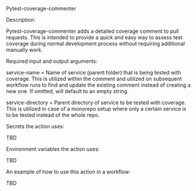 Pytest-coverage-commenter

Description:

Pytest-coverage-commenter adds a detailed coverage comment to pull requests. This is intended to provide a quick and easy way to assess test coverage during normal development process without requiring additional manually work.

Required input and output arguments:

service-name = Name of service (parent folder) that is being tested with coverage. This is utilized within the comment and utilized on subsequent workflow runs to find and update the existing comment instead of creating a new one. If omitted, will default to an empty string.

service-directory = Parent directory of service to be tested with coverage. This is utilized in case of a monorepo setup where only a certain service is to be tested instead of the whole repo.

Secrets the action uses:

TBD

Environment variables the action uses:

TBD

An example of how to use this action in a workflow:

TBD